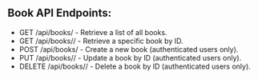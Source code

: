 ## Book API Endpoints:

- GET /api/books/ - Retrieve a list of all books.
- GET /api/books/<id>/ - Retrieve a specific book by ID.
- POST /api/books/ - Create a new book (authenticated users only).
- PUT /api/books/<id>/ - Update a book by ID (authenticated users only).
- DELETE /api/books/<id>/ - Delete a book by ID (authenticated users only).
